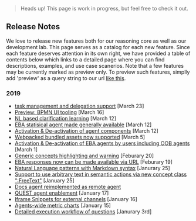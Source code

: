> Heads up! This page is work in progress, but feel free to check it out.

## Release Notes

We love to release new features both for our reasoning core as well as our development lab. This page serves as a catalog for each new feature. Since each feature deserves attention in its own right, we have provided a table of contents below which links to a detailed page where you can find descriptions, examples, and use case scanerios. Note that a few features may be currently marked as preview only. To preview such features, simplly add 'preview' as a query string to our url [like this](https://eba.ibm.com/assistant?preview).

### 2019
 * [task management and delegation support](./blogs/TaskManagement.md) [March 23]
 * [Preview: BPMN UI tooling](./blogs/BPMN.md) [March 16]
 * [NL based clarification learning](./blogs/NLLearning.md) [March 12]
 * [EBA statisical agent made generally available](./blogs/StatisicsAgent.md) [March 12]
 * [Activation & De-activation of agent components](./blogs/ComponentActivation.md) [March 12]
 * [Webpacked bundled assets now supported](./blogs/WebpackAssets.md) [March 5]
 * [Activation & De-activation of EBA agents by users including OOB agents](./blogs/AgentActivation.md) [March 1]
 * [Generic concepts highlighting and warning](./blogs/GenericConceptsHighlight.md) [Feburary 20]
 * [EBA responses now can be made available via URL](./blogs/PortableSnippet.md) [Feburary 19]
 * [Natural Language patterns with Markdown syntax](./blogs/MarkdownPatterns.md) [Janurary 25]
 * [Support to use arbitrary text in semantic actions via new concept class ":FreeText"](./blogs/FreeText.md) [January 25]
 * [Docs agent reimplemented as remote agent](./blogs/RemoteDocsAgent.md)
 * [QUEST agent enablement](./blogs/QuestIntegration.md) [January 17]
 * [Iframe Snippets for external channels](./blogs/ChannelSnippets.md) [January 16]
 * [Agents-wide metric charts](./blogs/AgentsMetrics.md) [January 15]
 * [Detailed execution workflow of questions](./blogs/ExecutionWorkflow.md) [Janurary 3rd] 
